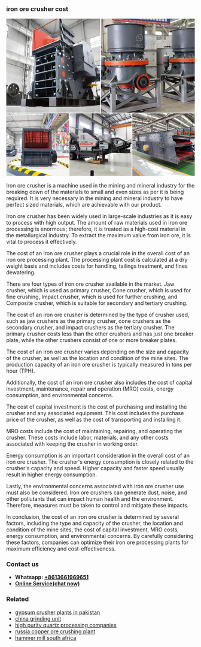 <h3>iron ore crusher cost</h3><img src='1706766813.jpg' alt=''><p>Iron ore crusher is a machine used in the mining and mineral industry for the breaking down of the materials to small and even sizes as per it is being required. It is very necessary in the mining and mineral industry to have perfect sized materials, which are achievable with our product.</p><p>Iron ore crusher has been widely used in large-scale industries as it is easy to process with high output. The amount of raw materials used in iron ore processing is enormous; therefore, it is treated as a high-cost material in the metallurgical industry. To extract the maximum value from iron ore, it is vital to process it effectively.</p><p>The cost of an iron ore crusher plays a crucial role in the overall cost of an iron ore processing plant. The processing plant cost is calculated at a dry weight basis and includes costs for handling, tailings treatment, and fines dewatering.</p><p>There are four types of iron ore crusher available in the market. Jaw crusher, which is used as primary crusher, Cone crusher, which is used for fine crushing, Impact crusher, which is used for further crushing, and Composite crusher, which is suitable for secondary and tertiary crushing.</p><p>The cost of an iron ore crusher is determined by the type of crusher used, such as jaw crushers as the primary crusher, cone crushers as the secondary crusher, and impact crushers as the tertiary crusher. The primary crusher costs less than the other crushers and has just one breaker plate, while the other crushers consist of one or more breaker plates.</p><p>The cost of an iron ore crusher varies depending on the size and capacity of the crusher, as well as the location and condition of the mine sites. The production capacity of an iron ore crusher is typically measured in tons per hour (TPH).</p><p>Additionally, the cost of an iron ore crusher also includes the cost of capital investment, maintenance, repair and operation (MRO) costs, energy consumption, and environmental concerns.</p><p>The cost of capital investment is the cost of purchasing and installing the crusher and any associated equipment. This cost includes the purchase price of the crusher, as well as the cost of transporting and installing it.</p><p>MRO costs include the cost of maintaining, repairing, and operating the crusher. These costs include labor, materials, and any other costs associated with keeping the crusher in working order.</p><p>Energy consumption is an important consideration in the overall cost of an iron ore crusher. The crusher's energy consumption is closely related to the crusher's capacity and speed. Higher capacity and faster speed usually result in higher energy consumption.</p><p>Lastly, the environmental concerns associated with iron ore crusher use must also be considered. Iron ore crushers can generate dust, noise, and other pollutants that can impact human health and the environment. Therefore, measures must be taken to control and mitigate these impacts.</p><p>In conclusion, the cost of an iron ore crusher is determined by several factors, including the type and capacity of the crusher, the location and condition of the mine sites, the cost of capital investment, MRO costs, energy consumption, and environmental concerns. By carefully considering these factors, companies can optimize their iron ore processing plants for maximum efficiency and cost-effectiveness.</p><h3>Contact us</h3><ul><li><strong>Whatsapp:&nbsp;<a href="https://wa.me/8613661969651">+8613661969651</a></strong></li><li><a href="https://swt.shibang-china.com/?git&amp;zhl&amp;iron ore crusher cost"><strong>Online Service(chat now)</strong></a></li></ul><h3>Related</h3><ul><li><a href='gypsum crusher plants in pakistan.md'>gypsum crusher plants in pakistan</a></li><li><a href='china grinding unit.md'>china grinding unit</a></li><li><a href='high purity quartz processing companies.md'>high purity quartz processing companies</a></li><li><a href='russia copper ore crushing plant.md'>russia copper ore crushing plant</a></li><li><a href='hammer mill south africa.md'>hammer mill south africa</a></li></ul>